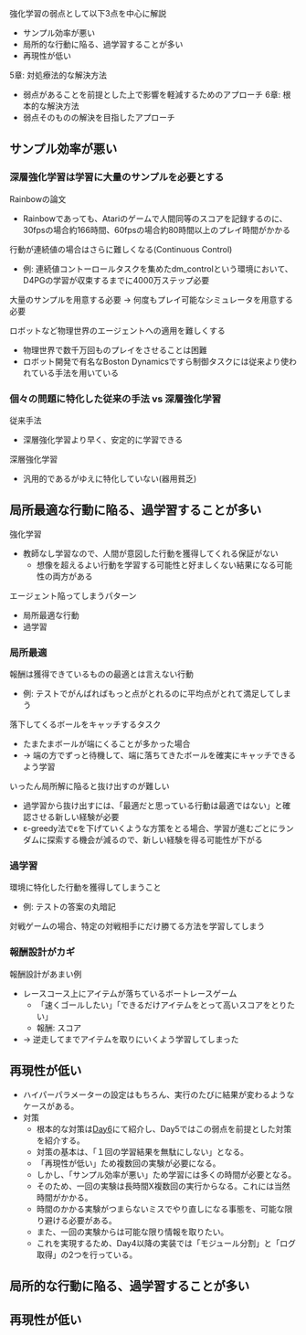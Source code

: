 強化学習の弱点として以下3点を中心に解説
- サンプル効率が悪い
- 局所的な行動に陥る、過学習することが多い
- 再現性が低い

5章: 対処療法的な解決方法
- 弱点があることを前提とした上で影響を軽減するためのアプローチ
6章: 根本的な解決方法
- 弱点そのものの解決を目指したアプローチ

## サンプル効率が悪い

### 深層強化学習は学習に大量のサンプルを必要とする
Rainbowの論文
- Rainbowであっても、Atariのゲームで人間同等のスコアを記録するのに、30fpsの場合約166時間、60fpsの場合約80時間以上のプレイ時間がかかる

行動が連続値の場合はさらに難しくなる(Continuous Control)
- 例: 連続値コントーロールタスクを集めたdm_controlという環境において、D4PGの学習が収束するまでに4000万ステップ必要

大量のサンプルを用意する必要 → 何度もプレイ可能なシミュレータを用意する必要

ロボットなど物理世界のエージェントへの適用を難しくする
- 物理世界で数千万回ものプレイをさせることは困難
- ロボット開発で有名なBoston Dynamicsですら制御タスクには従来より使われている手法を用いている

### 個々の問題に特化した従来の手法 vs 深層強化学習
従来手法
- 深層強化学習より早く、安定的に学習できる

深層強化学習
- 汎用的であるがゆえに特化していない(器用貧乏)


## 局所最適な行動に陥る、過学習することが多い
強化学習
- 教師なし学習なので、人間が意図した行動を獲得してくれる保証がない
    - 想像を超えるよい行動を学習する可能性と好ましくない結果になる可能性の両方がある

エージェント陥ってしまうパターン
- 局所最適な行動
- 過学習

### 局所最適
報酬は獲得できているものの最適とは言えない行動
- 例: テストでがんばればもっと点がとれるのに平均点がとれて満足してしまう

落下してくるボールをキャッチするタスク
- たまたまボールが端にくることが多かった場合
- → 端の方でずっと待機して、端に落ちてきたボールを確実にキャッチできるよう学習

いったん局所解に陥ると抜け出すのが難しい
- 過学習から抜け出すには、「最適だと思っている行動は最適ではない」と確認させる新しい経験が必要
- ε-greedy法でεを下げていくような方策をとる場合、学習が進むごとにランダムに探索する機会が減るので、新しい経験を得る可能性が下がる

### 過学習
環境に特化した行動を獲得してしまうこと
- 例: テストの答案の丸暗記

対戦ゲームの場合、特定の対戦相手にだけ勝てる方法を学習してしまう

### 報酬設計がカギ

報酬設計があまい例
- レースコース上にアイテムが落ちているボートレースゲーム
    - 「速くゴールしたい」「できるだけアイテムをとって高いスコアをとりたい」
    - 報酬: スコア
- → 逆走してまでアイテムを取りにいくよう学習してしまった


## 再現性が低い
  * ハイパーパラメーターの設定はもちろん、実行のたびに結果が変わるようなケースがある。
* 対策
  * 根本的な対策は[Day6](https://github.com/icoxfog417/baby-steps-of-rl-ja#day6-%E5%BC%B7%E5%8C%96%E5%AD%A6%E7%BF%92%E3%81%AE%E5%BC%B1%E7%82%B9%E3%82%92%E5%85%8B%E6%9C%8D%E3%81%99%E3%82%8B%E3%81%9F%E3%82%81%E3%81%AE%E6%89%8B%E6%B3%95)にて紹介し、Day5ではこの弱点を前提とした対策を紹介する。
  * 対策の基本は、「１回の学習結果を無駄にしない」となる。
  * 「再現性が低い」ため複数回の実験が必要になる。
  * しかし、「サンプル効率が悪い」ため学習には多くの時間が必要となる。
  * そのため、一回の実験は長時間X複数回の実行からなる。これには当然時間がかかる。
  * 時間のかかる実験がつまらないミスでやり直しになる事態を、可能な限り避ける必要がある。
  * また、一回の実験からは可能な限り情報を取りたい。
  * これを実現するため、Day4以降の実装では「モジュール分割」と「ログ取得」の2つを行っている。


## 局所的な行動に陥る、過学習することが多い
## 再現性が低い
